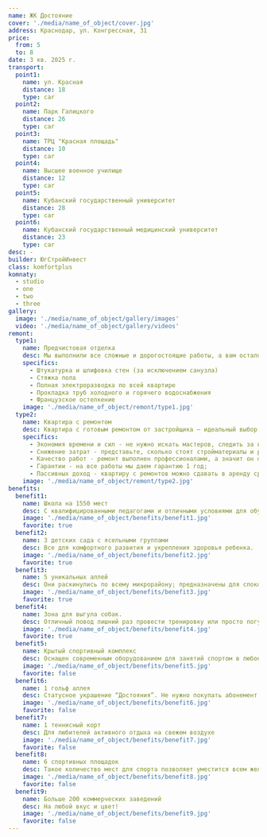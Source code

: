 ```yaml
---
name: ЖК Достояние
cover: './media/name_of_object/cover.jpg'
address: Краснодар, ул. Конгрессная, 31
price:
  from: 5
  to: 8
date: 3 кв. 2025 г.
transport:
  point1:
    name: ул. Красная
    distance: 18
    type: car
  point2:
    name: Парк Галицкого
    distance: 26
    type: car
  point3:
    name: ТРЦ "Красная площадь"
    distance: 10
    type: car
  point4:
    name: Высшее военное училище
    distance: 12
    type: car
  point5:
    name: Кубанский государственный университет
    distance: 28
    type: car
  point6:
    name: Кубанский государственный медицинский университет
    distance: 23
    type: car
desc: -
builder: ЮгСтройИнвест
class: komfortplus
komnaty:
  - studio
  - one
  - two
  - three
gallery:
  image: './media/name_of_object/gallery/images'
  video: './media/name_of_object/gallery/videos'
remont:
  type1:
    name: Предчистовая отделка
    desc: Мы выполнили все сложные и дорогостоящие работы, а вам осталось самое приятное — создание дизайнерского интерьера. 
    specifics:
      - Штукатурка и шлифовка стен (за исключением санузла)
      - Стяжка пола
      - Полная электроразводка по всей квартире
      - Прокладка труб холодного и горячего водоснабжения
      - Французское остелкение
    image: './media/name_of_object/remont/type1.jpg'
  type2:
    name: Квартира с ремонтом
    desc: Квартира с готовым ремонтом от застройщика — идеальный выбор для тех, кто хочет жить здесь и сейчас. Забудьте о нервах, лишних тратах денег и сил, а просто въезжайте в свою новую квартиру и наслаждайтесь красотой и комфортом. Выбрать нужно только цвет, стиль и комплектацию мебели. Об остальном мы позаботились. Есть 2 варианта на выбор - "Стандарт" и "Комфорт+". А также 2 сета мебели на выбор!
    specifics:
      - Экономия времени и сил - не нужно искать мастеров, следить за качеством работ и самим клеить обои;
      - Снижение затрат - представьте, сколько стоят стройматериалы и работа мастеров. А покупая квартиру с готовым ремонтом вы экономите более 500 тысяч рублей!
      - Качество работ - ремонт выполнен профессионалами, а значит он отличается высоким качеством и долговечностью;
      - Гарантии - на все работы мы даем гарантию 1 год;
      - Пассивных доход - квартиру с ремонтов можно сдавать в аренду сразу после получения ключей.
    image: './media/name_of_object/remont/type2.jpg'
benefits:
  benefit1:
    name: Школа на 1550 мест
    desc: С квалифицированными педагогами и отличными условиями для обучения.
    image: './media/name_of_object/benefits/benefit1.jpg'
    favorite: true
  benefit2:
    name: 3 детских сада с ясельными группами
    desc: Все для комфортного развития и укрепления здоровья ребенка.
    image: './media/name_of_object/benefits/benefit2.jpg'
    favorite: true
  benefit3:
    name: 5 уникальных аллей
    desc: Они раскинулись по всему микрорайону; предназначены для спокойных прогулок и отдыха.
    image: './media/name_of_object/benefits/benefit3.jpg'
    favorite: true
  benefit4:
    name: Зона для выгула собак. 
    desc: Отличный повод лишний раз провести тренировку или просто погулять с четвероногим другом
    image: './media/name_of_object/benefits/benefit4.jpg'
    favorite: true
  benefit5:
    name: Крытый спортивный комплекс
    desc: Оснащен современным оборудованием для занятий спортом в любое время года. 
    image: './media/name_of_object/benefits/benefit5.jpg'
    favorite: false
  benefit6:
    name: 1 гольф аллея
    desc: Статусное украшение “Достояния”. Не нужно покупать абонемент в клуб и тратить время на дорогу - всё рядом с домом.
    image: './media/name_of_object/benefits/benefit6.jpg'
    favorite: false
  benefit7:
    name: 1 теннисный корт
    desc: Для любителей активного отдыха на свежем воздухе
    image: './media/name_of_object/benefits/benefit7.jpg'
    favorite: false
  benefit8:
    name: 6 спортивных площадок
    desc: Такое количество мест для спорта позволяет уместится всем желающим позаниматься!
    image: './media/name_of_object/benefits/benefit8.jpg'
    favorite: false
  benefit9:
    name: Больше 200 коммерческих заведений
    desc: На любой вкус и цвет!
    image: './media/name_of_object/benefits/benefit9.jpg'
    favorite: false
---
```

